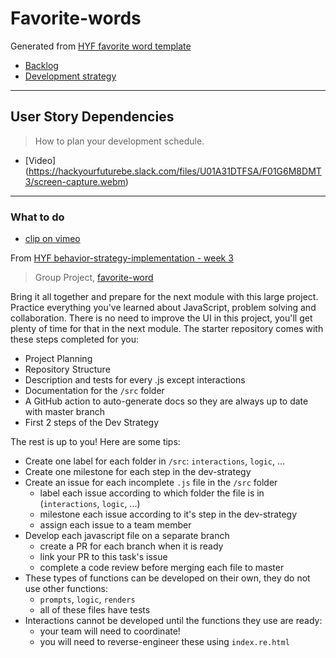 # Favorite-words

Generated from [HYF favorite word template](https://github.com/HackYourFutureBelgium/favorite-word)    

- [Backlog](./project-planning/backlog.md)
- [Development strategy](./project-planning/development-strategy.md)
---
## User Story Dependencies

> How to plan your development schedule.
- [Video] (https://hackyourfuturebe.slack.com/files/U01A31DTFSA/F01G6M8DMT3/screen-capture.webm)

---

### What to do

- [clip on vimeo](https://vimeo.com/485101478)   

From [HYF behavior-strategy-implementation - week 3](https://github.com/HackYourFutureBelgium/behavior-strategy-implementation)    

> Group Project, [favorite-word](https://github.com/HackYourFutureBelgium/favorite-word)

Bring it all together and prepare for the next module with this large project. Practice everything you've learned about JavaScript, problem solving and collaboration. There is no need to improve the UI in this project, you'll get plenty of time for that in the next module. The starter repository comes with these steps completed for you:

- Project Planning
- Repository Structure
- Description and tests for every .js except interactions
- Documentation for the `/src` folder
- A GitHub action to auto-generate docs so they are always up to date with master branch
- First 2 steps of the Dev Strategy

The rest is up to you! Here are some tips:

- Create one label for each folder in `/src`: `interactions`, `logic`, ...
- Create one milestone for each step in the dev-strategy
- Create an issue for each incomplete `.js` file in the `/src` folder
  - label each issue according to which folder the file is in (`interactions`, `logic`, ...)
  - milestone each issue according to it's step in the dev-strategy
  - assign each issue to a team member
- Develop each javascript file on a separate branch
  - create a PR for each branch when it is ready
  - link your PR to this task's issue
  - complete a code review before merging each file to master
- These types of functions can be developed on their own, they do not use other functions:
  - `prompts`, `logic`, `renders`
  - all of these files have tests
- Interactions cannot be developed until the functions they use are ready:
  - your team will need to coordinate!
  - you will need to reverse-engineer these using `index.re.html`
